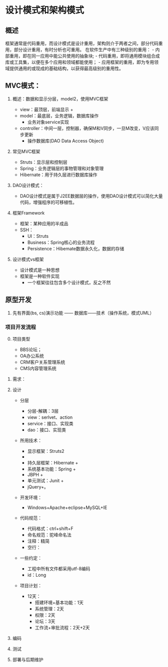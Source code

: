 # 设计模式和架构模式

## 概述
框架通常是代码重用，而设计模式是设计重用，架构则介于两者之间，部分代码重用，部分设计重用，有时分析也可重用。
在软件生产中有三种级别的重用：
	- 内部重用，即在同一应用中能公共使用的抽象块;
	- 代码重用，即将通用模块组合成库或工具集，以便在多个应用和领域都能使用；
	- 应用框架的重用，即为专用领域提供通用的或现成的基础结构，以获得最高级别的重用性。

## MVC模式：
1. 概述：数据和显示分层，model2，使用MVC框架
	- view：最顶层，前端显示
		+ 
	- model：最底层，业务逻辑，数据库操作
		+ 业务对象service实现
	- controller：中间一层，控制器，确保M和V同步，一旦M改变，V应该同步更新
		+ 操作数据库(DAO Data Access Object)

2. 常见MVC框架
	- Struts：显示层和控制层
	- Spring：业务逻辑层的事物管理和对象管理
	- Hibernate：用于持久层进行数据库操作

3. DAO设计模式：
	- DAO设计模式是属于J2EE数据层的操作，使用DAO设计模式可以简化大量代码，增强程序的可移植性。

4. 框架Framework
	- 框架：某种应用的半成品
	- SSH：
		+ UI：Struts
		+ Business：Spring核心的业务流程
		+ Persistence：Hibemate数据永久化，数据的存储
5. 设计模式vs框架
	- 设计模式是一种思想
	- 框架是一种软件实现
		+ 一个框架往往包含多个设计模式，反之不然

## 原型开发
1. 先有界面(bs, cs)演示功能 —— 数据库——技术（操作系统，模式UML）
### 项目开发流程
0. 项目类型
	- BBS论坛； 
	- OA办公系统
	- CRM客户关系管理系统
	- CMS内容管理系统
1. 需求：
2. 设计
	- 分层
		+ 分层-解耦：3层
		+ view：serlvet、action
		+ service：接口、实现类
		+ dao：接口、实现类

	- 所用技术：
		+ 显示框架：Struts2 
		+ 
		+ 持久层框架：Hibernate + 
		+ 系统基本功能：Spring + 
		+ JBPH + 
		+ 单元测试：Junit + 
		+ jQuery+。

	- 开发环境：
		+ Windows+Apache+eclipse+MySQL+IE

	- 代码规范：
		+ 代码格式：ctrl+shift+F
		+ 命名规范：驼峰命名法
		+ 注释：精简
		+ 空行：

	- 一些约定：
		+ 工程中所有文件都采用utf-8编码
		+ id：Long
	- 项目计划：
		+ 12天：
			* 搭建环境+基本功能：1天
			* 系统管理：2天
			* 权限：2天
			* 论坛：3天
			* 工作流+审批流程：2天+2天
3. 编码

	

4. 测试
5. 部署与后期维护
